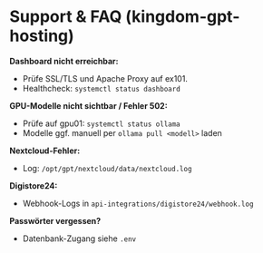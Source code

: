 # Support & FAQ (kingdom-gpt-hosting)

**Dashboard nicht erreichbar:**  
- Prüfe SSL/TLS und Apache Proxy auf ex101.
- Healthcheck: `systemctl status dashboard`

**GPU-Modelle nicht sichtbar / Fehler 502:**  
- Prüfe auf gpu01: `systemctl status ollama`  
- Modelle ggf. manuell per `ollama pull <modell>` laden

**Nextcloud-Fehler:**  
- Log: `/opt/gpt/nextcloud/data/nextcloud.log`

**Digistore24:**  
- Webhook-Logs in `api-integrations/digistore24/webhook.log`

**Passwörter vergessen?**  
- Datenbank-Zugang siehe `.env`
